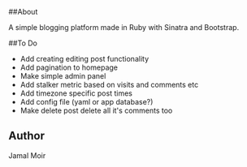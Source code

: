##About

A simple blogging platform made in Ruby with Sinatra and Bootstrap.

##To Do
* Add creating editing post functionality
* Add pagination to homepage
* Make simple admin panel
* Add stalker metric based on visits and comments etc
* Add timezone specific post times
* Add config file (yaml or app database?)
* Make delete post delete all it's comments too

## Author

Jamal Moir
